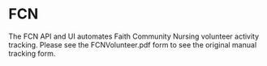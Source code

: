 # FCN
The FCN API and UI automates Faith Community Nursing volunteer activity tracking. Please see the FCNVolunteer.pdf form to see the original manual tracking form.